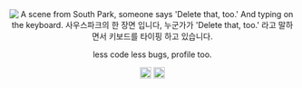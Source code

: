 <div align="center">
  <img src="https://user-images.githubusercontent.com/11691670/92996439-171d8280-f4fb-11ea-9de8-8a232f5b8c47.gif" alt="A scene from South Park, someone says 'Delete that, too.' And typing on the keyboard. 사우스파크의 한 장면 입니다, 누군가가 'Delete that, too.' 라고 말하면서 키보드를 타이핑 하고 있습니다.">
</div>
<p align="center">less code less bugs, profile too.</p>

<p align="center">
<a href="https://medium.com/@0e" target="blank"><img align="center" src="https://cdn.jsdelivr.net/npm/simple-icons@3.0.1/icons/medium.svg" alt="@0e" height="20" width="20" /></a>
<a href="https://linkedin.com/in/00o" target="blank"><img align="center" src="https://cdn.jsdelivr.net/npm/simple-icons@3.0.1/icons/linkedin.svg" alt="00o" height="20" width="20" /></a>
</p>
